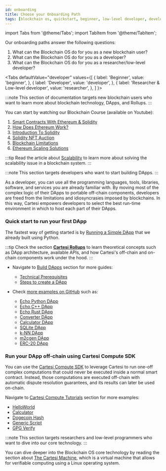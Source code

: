 ```yaml
---
id: onboarding
title: Choose your Onboarding Path
tags: [blockchain os, quickstart, beginner, low-level developer, developer, researcher, learn, build]
---
```


import Tabs from '@theme/Tabs';
import TabItem from '@theme/TabItem';

Our onboarding paths answer the following questions:

1. What can the Blockchain OS do for you as a new blockchain user?
2. What can the Blockchain OS do for you as a developer?
3. What can the Blockchain OS do for you as a researcher/low-level developer?


<Tabs
  defaultValue="developer"
  values={[
    { label: 'Beginner', value: 'beginner', },
    { label: 'Developer', value: 'developer', },
    { label: 'Researcher & Low-level developer', value: 'researcher', },
  ]
}>
<TabItem value="beginner">

:::note
This section of documentation targets new blockchain users who want to learn more about blockchain technology, DApps, and Rollups.
:::

You can start by watching our Blockchain Course (available on Youtube):
1. [Smart Contracts With Ethereum & Solidity](https://www.youtube.com/watch?v=8kEBwJt2YLM)
2. [How Does Ethereum Work?](https://www.youtube.com/watch?v=EsjfV_9qY6g)
3. [Introduction To Solidity](https://www.youtube.com/watch?v=zwC2FQcSpK4)
4. [Solidity NFT Auction](https://www.youtube.com/watch?v=t_vTQEQVCkQ)
5. [Blockchain Limitations](https://www.youtube.com/watch?v=yZO5Mnr7hl8)
6. [Ethereum Scaling Solutions ](https://www.youtube.com/watch?v=REj6fj7AxbI)

:::tip
Read the article about [Scalability](../new-to-cartesi/scalability.md) to learn more about solving the scalability issue in a blockchain system.
:::

</TabItem>
<TabItem value="developer">

:::note
This section targets developers who want to start building DApps.
:::

As a developer, you can use all the programming languages, tools, libraries, software, and services you are already familiar with. By moving most of the complex logic of their DApps to portable off-chain components, developers are freed from the limitations and idiosyncrasies imposed by blockchains. In this way, Cartesi empowers developers to select the best run-time environment in which to host each part of their DApps.

### Quick start to run your first DApp

The fastest way of getting started is by [Running a Simple DApp](../build-dapps/run-dapp.md) that we already built using Python.

:::tip
Check the section [**Cartesi Rollups**](../cartesi-rollups/overview.md) to learn theoretical concepts such as DApp architecture, available APIs, and how Cartesi's off-chain and on-chain components work under the hood.
:::

* Navigate to [Build DApps](../build-dapps/overview.md) section for more guides:
  * [Technical Prerequisites](../build-dapps/requirements.md)
  * [Steps to create a DApp](../build-dapps/create-dapp.md)

* Check [more examples on GitHub](https://github.com/cartesi/rollups-examples#examples) such as:
  * [Echo Python DApp](https://github.com/cartesi/rollups-examples/blob/main/echo-python)
  * [Echo C++ DApp](https://github.com/cartesi/rollups-examples/blob/main/echo-cpp)
  * [Echo Rust DApp](https://github.com/cartesi/rollups-examples/blob/main/echo-rust)
  * [Converter DApp](https://github.com/cartesi/rollups-examples/blob/main/converter)
  * [Calculator DApp](https://github.com/cartesi/rollups-examples/blob/main/calculator)
  * [SQLite DApp](https://github.com/cartesi/rollups-examples/blob/main/sqlite)
  * [k-NN DApp](https://github.com/cartesi/rollups-examples/blob/main/knn)
  * [m2cgen DApp](https://github.com/cartesi/rollups-examples/blob/main/m2cgen)
  * [ERC-20 DApp](https://github.com/cartesi/rollups-examples/blob/main/erc20)

### Run your DApp off-chain using Cartesi Compute SDK

You can use the [Cartesi Compute SDK](../compute.md) to leverage Cartesi to run one-off complex computations that could never be executed inside a normal smart contract. Instead, those computations are executed off-chain with automatic dispute resolution guarantees, and its results can later be used on-chain.

Navigate to [Cartesi Compute Tutorials](../compute.md#cartesi-compute-tutorials) section for more examples:
* [HelloWorld](../compute.md#hello-world-dapp)
* [Calculator](../compute.md#calculator-dapp)
* [Dogecoin Hash](../compute.md#dogecoin-hash-dapp)
* [Generic Script](../compute.md#generic-script-dapp)
* [GPG Verify](../compute.md#gpg-verify-dapp)

</TabItem>
<TabItem value="researcher">

:::note
This section targets researchers and low-level programmers who want to dive into our core technology.
:::

You can dive deeper into the Blockchain OS core technology by reading the section about [The Cartesi Machine](../machine/intro.md), which is a virtual machine that allows for verifiable computing using a Linux operating system.
</TabItem>
</Tabs>
<br/>
